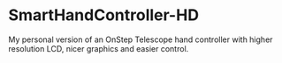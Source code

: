 # SmartHandController-HD
My personal version of an OnStep Telescope hand controller with higher resolution LCD, nicer graphics and easier control.
